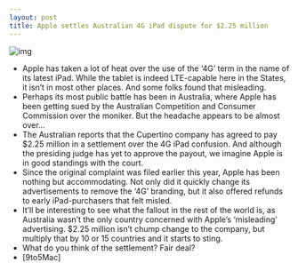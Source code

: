 ```yaml
---
layout: post
title: Apple settles Australian 4G iPad dispute for $2.25 million
---
```

![img](http://media.idownloadblog.com/wp-content/uploads/2012/03/new-ipad-4G.jpg)
* Apple has taken a lot of heat over the use of the ‘4G’ term in the name of its latest iPad. While the tablet is indeed LTE-capable here in the States, it isn’t in most other places. And some folks found that misleading.
* Perhaps its most public battle has been in Australia, where Apple has been getting sued by the Australian Competition and Consumer Commission over the moniker. But the headache appears to be almost over…
* The Australian reports that the Cupertino company has agreed to pay $2.25 million in a settlement over the 4G iPad confusion. And although the presiding judge has yet to approve the payout, we imagine Apple is in good standings with the court.
* Since the original complaint was filed earlier this year, Apple has been nothing but accommodating. Not only did it quickly change its advertisements to remove the ‘4G’ branding, but it also offered refunds to early iPad-purchasers that felt misled.
* It’ll be interesting to see what the fallout in the rest of the world is, as Australia wasn’t the only country concerned with Apple’s ‘misleading’ advertising. $2.25 million isn’t chump change to the company, but multiply that by 10 or 15 countries and it starts to sting.
* What do you think of the settlement? Fair deal?
* [9to5Mac]

